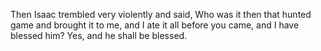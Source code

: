 Then Isaac trembled very violently and said, Who was it then that hunted game and brought it to me, and I ate it all before you came, and I have blessed him? Yes, and he shall be blessed.

